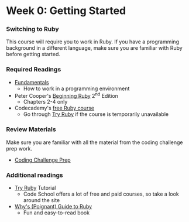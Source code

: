# Week 0: Getting Started

### Switching to Ruby
This course will require you to work in Ruby. If you have a programming
background in a different language, make sure you are familiar with Ruby
before getting started.

### Required Readings
- [Fundamentals][fundamentals]
  - How to work in a programming environment
- Peter Cooper's [Beginning Ruby][beginning-ruby] 2<sup>nd</sup> Edition
  - Chapters 2-4 only
- Codecademy's [free Ruby course][codecademy]
  - Go through [Try Ruby][code-school] if the course is temporarily unavailable

### Review Materials
Make sure you are familiar with all the material from the coding challenge
prep work.
- [Coding Challenge Prep][prep2]

### Additional readings
- [Try Ruby][code-school] Tutorial
  - Code School offers a lot of free and paid courses, so take a look around the site
- [Why's (Poignant) Guide to Ruby][poignant]
  - Fun and easy-to-read book

[fundamentals]: ./readings/fundamentals.md
[beginning-ruby]: http://peterc.org/beginningruby/
[codecademy]: https://www.codecademy.com/learn
[prep2]: http://prepwork.appacademy.io/coding-test-2/
[code-school]:https://www.codeschool.com/courses/try-ruby
[poignant]: http://poignant.guide/book/

